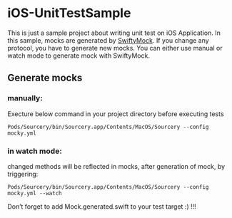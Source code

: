 # iOS-UnitTestSample

This is just a sample project about writing unit test on iOS Application. In this sample, mocks are generated by [SwiftyMock](https://github.com/MakeAWishFoundation/SwiftyMocky).
If you change any protocol, you have to generate new mocks. You can either use manual or watch mode to generate mock with SwiftyMock. 


## Generate mocks

### manually:

Execture below command in your project directory before executing tests

```
Pods/Sourcery/bin/Sourcery.app/Contents/MacOS/Sourcery --config mocky.yml
```

### in watch mode: 

changed methods will be reflected in mocks, after generation of mock, by triggering:

```
Pods/Sourcery/bin/Sourcery.app/Contents/MacOS/Sourcery --config mocky.yml --watch
```


Don’t forget to add Mock.generated.swift to your test target :) !!!
